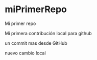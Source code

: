 # miPrimerRepo
Mi primer repo

Mi primera contribución local para github

un commit mas desde GitHub

nuevo cambio local
